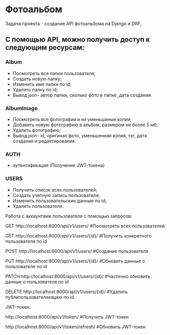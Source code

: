 # Фотоальбом
Задача проекта - создание API фотоальбома на Django и DRF, 

## С помощью API, можно получить доступ к следующим ресурсам:

### Album
* Посмотреть все папки пользователя;
* Создать новую папку;
* Изменить имя папки по id;
* Удалить папку по id;
* Вывод json- автор папки, сколько фото в папке, дата создания.

### AlbumImage
* Посмотреть все фотографии и их уменьшиные копии;
* Добавить новую фотографию в альбом, размером не более 5 мб;
* Удалить фотографию;
* Вывод json- id, оригинал фото, уменьшенная копия, тэг, дата создания и редактирования. 

### AUTH
* аутентификация (Получение JWT-токена)

### USERS
* Получить список всех пользователей;
* Создать учетную запись пользователя;
* Изменить пользовательские данные по id;
* Удалить пользователя.


Работа с аккаунтами пользователя с помощью запросов: 
 
  GET  http://localhost:8000/api/v1/users/        #Посмотреть всех пользователей 
   
  GET  http://localhost:8000/api/v1/users/{id}/   #Получить конкретного пользователя по id 
        
  POST  http://localhost:8000/api/v1/users/       #Создание пользователя
   
  PUT   http://localhost:8000/api/v1/users/{id}/  #Обновить данные о пользователе по id 
   
  PATCH http://localhost:8000/api/v1/users/{id}/  #Частично обновить данные о пользователе по id 
   
  DELETE http://localhost:8000/api/v1/users/{id}/ #Удалить публипользователякацию по id 
  

   JWT-токен: 
    
   http://localhost:8000/api/v1/token/           #Получить JWT-токен 
    
   http://localhost:8000/api/v1/token/refresh/   #Обновить JWT-токен 